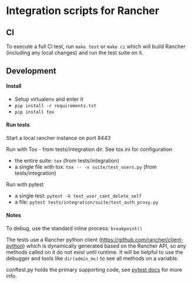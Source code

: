 # Integration scripts for Rancher


## CI

To execute a full CI test, run `make test` or `make ci` which will build Rancher (including any local changes) and run the test suite on it.

## Development

#### Install

* Setup virtualenv and enter it
* `pip install -r requirements.txt`
* `pip install tox`


#### Run tests

Start a local rancher instance on port 8443

Run with Tox - from tests/integration dir. See tox.ini for configuration

* the entire suite: `tox` (from tests/integration)
* a single file with tox: `tox -- -x suite/test_users.py` (from tests/integration)

Run with pytest

* a single test: `pytest -k test_user_cant_delete_self`
* a file: `pytest tests/integration/suite/test_auth_proxy.py`


#### Notes

To debug, use the standard inline process: `breakpoint()`

The tests use a Rancher python client (https://github.com/rancher/client-python) which is dynamically generated based on the Rancher API, so any methods called on it do not exist until runtime.
It will be helpful to use the debugger and tools like `dir(admin_mc)` to see all methods on a variable.

conftest.py holds the primary supporting code, see [pytest docs](https://docs.pytest.org) for more info.
